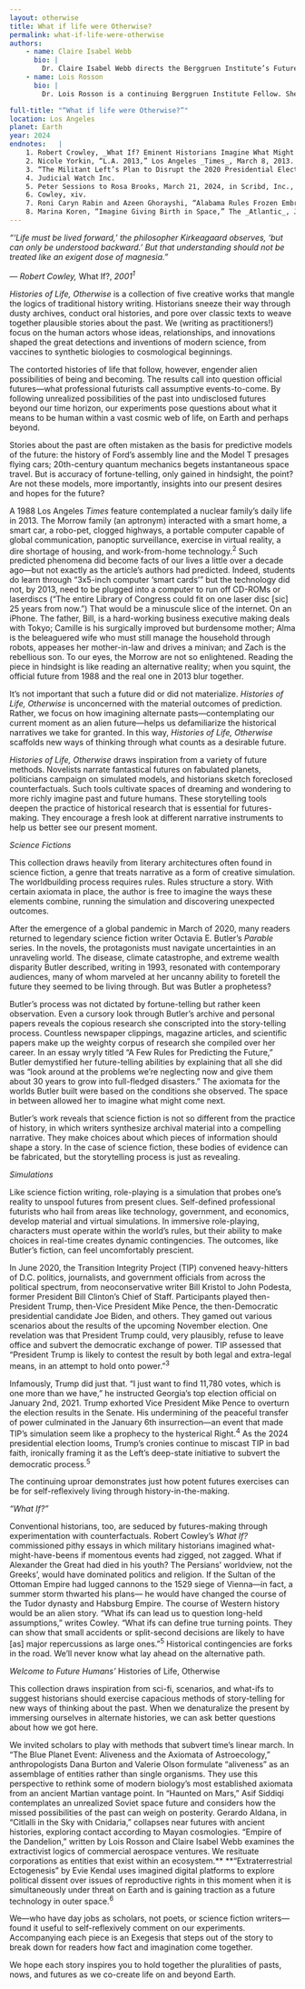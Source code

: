 ```yaml
---
layout: otherwise
title: What if life were Otherwise?
permalink: what-if-life-were-otherwise
authors: 
    - name: Claire Isabel Webb
      bio: |
        Dr. Claire Isabel Webb directs the Berggruen Institute’s Future Humans program that investigates the histories and futures of life, mind, and outer space. Webb earned her Ph.D. from MIT’s History, Anthropology, and Science, Technology, and Society (HASTS) program in 2020. Her book project, _Reflexive Alienation_, explores how scientists since the Space Age, despite alien life forms' perpetual and perhaps permanent unknowability, have designed sophisticated experiments of expectation that anticipate Other biologies and intelligences.
    - name: Lois Rosson
      bio: |
        Dr. Lois Rosson is a continuing Berggruen Institute Fellow. She received her Ph.D. from the History Department at U.C. Berkeley in 2022, where she specialized in the History of Science. Her current book project, _How to Paint Space: Image and Authority in the American Space Age_, examines the impact of mid-century astronomical illustration on perceptions of space landscapes in both the popular and scientific imaginaries. Rosson was previously a Guggenheim Fellow at the Smithsonian’s National Air and Space Museum, a research associate at Lawrence Livermore National Lab, and holds the 2023 – 2024 Octavia E. Butler Fellowship at the Huntington Library.

full-title: "“What if life were Otherwise?”"
location: Los Angeles
planet: Earth
year: 2024
endnotes:   |
    1. Robert Crowley, _What If? Eminent Historians Imagine What Might Have Been_ (New York: G.P. Putnam’s Sons, 2001), 397.
    2. Nicole Yorkin, “L.A. 2013,” Los Angeles _Times_, March 8, 2013.
    3. “The Militant Left’s Plan to Disrupt the 2020 Presidential Election,” A Judicial Watch Election Bulletin, Judicial Watch Inc., September 21, 2020: 4.
    4. Judicial Watch Inc.
    5. Peter Sessions to Rosa Brooks, March 21, 2024, in Scribd, Inc., ed. Libby Emmons.
    6. Cowley, xiv.
    7. Roni Caryn Rabin and Azeen Ghorayshi, “Alabama Rules Frozen Embryos Are Children, Raising Questions about Fertility Care,” The New York _Times_, February 21, 2024.
    8. Marina Koren, “Imagine Giving Birth in Space,” The _Atlantic_, January 2, 2019.
---
```






_“‘Life must be lived forward,’ the philosopher Kirkeagaard observes, ‘but can only be understood backward.’ But that understanding should not be treated like an exigent dose of magnesia.”_

_—  Robert Cowley,_ What If?, _2001<sup>1</sup>_

_Histories of Life, Otherwise_ is a collection of five creative works that mangle the logics of traditional history writing. Historians sneeze their way through dusty archives, conduct oral histories, and pore over classic texts to weave together plausible stories about the past. We (writing as practitioners!) focus on the human actors whose ideas, relationships, and innovations shaped the great detections and inventions of modern science, from vaccines to synthetic biologies to cosmological beginnings. 

The contorted histories of life that follow, however, engender alien possibilities of being and becoming. The results call into question official futures—what professional futurists call assumptive events-to-come. By following unrealized possibilities of the past into undisclosed futures beyond our time horizon, our experiments pose questions about what it means to be human within a vast cosmic web of life, on Earth and perhaps beyond.

Stories about the past are often mistaken as the basis for predictive models of the future: the history of Ford’s assembly line and the Model T presages flying cars; 20th-century quantum mechanics begets instantaneous space travel. But is accuracy of fortune-telling, only gained in hindsight, the point? Are not these models, more importantly, insights into our present desires and hopes for the future?

A 1988 Los Angeles _Times_ feature contemplated a nuclear family’s daily life in 2013. The Morrow family (an aptronym) interacted with a smart home, a smart car, a robo-pet, clogged highways, a portable computer capable of global communication, panoptic surveillance, exercise in virtual reality, a dire shortage of housing, and work-from-home technology.<sup>2</sup> Such predicted phenomena did become facts of our lives a little over a decade ago—but not exactly as the article’s authors had predicted. Indeed, students do learn through “3x5-inch computer ‘smart cards’” but the technology did not, by 2013, need to be plugged into a computer to run off CD-ROMs or laserdiscs (“The entire Library of Congress could fit on one laser disc [sic] 25 years from now.”) That would be a minuscule slice of the internet. On an iPhone. The father, Bill, is a hard-working business executive making deals with Tokyo; Camille is his surgically improved but burdensome mother; Alma is the beleaguered wife who must still manage the household through robots, appeases her mother-in-law and drives a minivan; and Zach is the rebellious son. To our eyes, the Morrow are not so enlightened. Reading the piece in hindsight is like reading an alternative reality; when you squint, the official future from 1988 and the real one in 2013 blur together. 

It’s not important that such a future did or did not materialize. _Histories of Life, Otherwise_ is unconcerned with the material outcomes of prediction. Rather, we focus on how imagining alternate pasts—contemplating our current moment as an alien future—helps us defamiliarize the historical narratives we take for granted. In this way, _Histories of Life, Otherwise_ scaffolds new ways of thinking through what counts as a desirable future.

_Histories of Life, Otherwise_ draws inspiration from a variety of future methods. Novelists narrate fantastical futures on fabulated planets, politicians campaign on simulated models, and historians sketch foreclosed counterfactuals. Such tools cultivate spaces of dreaming and wondering to more richly imagine past and future humans. These storytelling tools deepen the practice of historical research that is essential for futures-making. They encourage a fresh look at different narrative instruments to help us better see our present moment. 

_Science Fictions_

This collection draws heavily from literary architectures often found in science fiction, a genre that treats narrative as a form of creative simulation. The worldbuilding process requires rules. Rules structure a story. With certain axiomata in place, the author is free to imagine the ways these elements combine, running the simulation and discovering unexpected outcomes. 

After the emergence of a global pandemic in March of 2020, many readers returned to legendary science fiction writer Octavia E. Butler’s _Parable_ series. In the novels, the protagonists must navigate uncertainties in an unraveling world. The disease, climate catastrophe, and extreme wealth disparity Butler described, writing in 1993, resonated with contemporary audiences, many of whom marveled at her uncanny ability to foretell the future they seemed to be living through. But was Butler a prophetess? 

Butler’s process was not dictated by fortune-telling but rather keen observation. Even a cursory look through Butler’s archive and personal papers reveals the copious research she conscripted into the story-telling process. Countless newspaper clippings, magazine articles, and scientific papers make up the weighty corpus of research she compiled over her career. In an essay wryly titled “A Few Rules for Predicting the Future,” Butler demystified her future-telling abilities by explaining that all she did was “look around at the problems we’re neglecting now and give them about 30 years to grow into full-fledged disasters.” The axiomata for the worlds Butler built were based on the conditions she observed. The space in between allowed her to imagine what might come next. 

Butler’s work reveals that science fiction is not so different from the practice of history, in which writers synthesize archival material into a compelling narrative. They make choices about which pieces of information should shape a story. In the case of science fiction, these bodies of evidence can be fabricated, but the storytelling process is just as revealing. 

_Simulations_

Like science fiction writing, role-playing is a simulation that probes one’s reality to unspool futures from present clues. Self-defined professional futurists who hail from areas like technology, government, and economics, develop material and virtual simulations. In immersive role-playing, characters must operate within the world’s rules, but their ability to make choices in real-time creates dynamic contingencies. The outcomes, like Butler’s fiction, can feel uncomfortably prescient.        

In June 2020, the Transition Integrity Project (TIP) convened heavy-hitters of D.C. politics, journalists, and government officials from across the political spectrum, from neoconservative writer Bill Kristol to John Podesta, former President Bill Clinton’s Chief of Staff. Participants played then-President Trump, then-Vice President Mike Pence, the then-Democratic presidential candidate Joe Biden, and others. They gamed out various scenarios about the results of the upcoming November election. One revelation was that President Trump could, very plausibly, refuse to leave office and subvert the democratic exchange of power. TIP assessed that “President Trump is likely to contest the result by both legal and extra-legal means, in an attempt to hold onto power.”<sup>3</sup> 

Infamously, Trump did just that. “I just want to find 11,780 votes, which is one more than we have,” he instructed Georgia’s top election official on January 2nd, 2021. Trump exhorted Vice President Mike Pence to overturn the election results in the Senate. His undermining of the peaceful transfer of power culminated in the January 6th insurrection—an event that made TIP’s simulation seem like a prophecy to the hysterical Right.<sup>4</sup> As the 2024 presidential election looms, Trump’s cronies continue to miscast TIP in bad faith, ironically framing it as the Left’s deep-state initiative to subvert the democratic process.<sup>5</sup>

The continuing uproar demonstrates just how potent futures exercises can be for self-reflexively living through history-in-the-making. 

_“What If?”_

Conventional historians, too, are seduced by futures-making through experimentation with counterfactuals. Robert Cowley’s _What If?_ commissioned pithy essays in which military historians imagined what-might-have-beens if momentous events had zigged, not zagged. What if Alexander the Great had died in his youth?  The Persians’ worldview, not the Greeks’, would have dominated politics and religion. If the Sultan of the Ottoman Empire had lugged cannons to the 1529 siege of Vienna—in fact, a summer storm thwarted his plans— he would have changed the course of the Tudor dynasty and Habsburg Empire. The course of Western history would be an alien story. “What ifs can lead us to question long-held assumptions,” writes Cowley. “What ifs can define true turning points. They can show that small accidents or split-second decisions are likely to have [as] major repercussions as large ones.”<sup>5</sup> Historical contingencies are forks in the road. We’ll never know what lay ahead on the alternative path. 

_Welcome to Future Humans’_ Histories of Life, Otherwise

This collection draws inspiration from sci-fi, scenarios, and what-ifs to suggest historians should exercise capacious methods of story-telling for new ways of thinking about the past. When we denaturalize the present by immersing ourselves in alternate histories, we can ask better questions about how we got here. 

We invited scholars to play with methods that subvert time’s linear march. In “The Blue Planet Event: Aliveness and the Axiomata of Astroecology,” anthropologists Dana Burton and Valerie Olson formulate “aliveness” as an assemblage of entities rather than single organisms. They use this perspective to rethink some of modern biology’s most established axiomata from an ancient Martian vantage point. In “Haunted on Mars,” Asif Siddiqi contemplates an unrealized  Soviet space future and considers how the missed possibilities of the past can weigh on posterity. Gerardo Aldana, in “Citlalli in the Sky with Cnidaria,” collapses near futures with ancient histories, exploring contact according to Mayan cosmologies. “Empire of the Dandelion,” written by Lois Rosson and Claire Isabel Webb examines the extractivist logics of commercial aerospace ventures. We resituate corporations as entities that exist within an ecosystem.** **“Extraterrestrial Ectogenesis” by Evie Kendal uses imagined digital platforms to explore political dissent over issues of reproductive rights in this moment when it is simultaneously under threat on Earth and is gaining traction as a future technology in outer space.<sup>6</sup>

We—who have day jobs as scholars, not poets, or science fiction writers—found it useful to self-reflexively comment on our experiments. Accompanying each piece is an Exegesis that steps out of the story to break down for readers how fact and imagination come together. 

We hope each story inspires you to hold together the pluralities of pasts, nows, and futures as we co-create life on and beyond Earth. 
